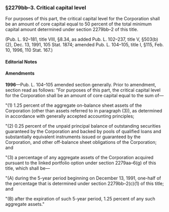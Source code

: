 ### §2279bb–3. Critical capital level ###

For purposes of this part, the critical capital level for the Corporation shall be an amount of core capital equal to 50 percent of the total minimum capital amount determined under section 2279bb–2 of this title.

(Pub. L. 92–181, title VIII, §8.34, as added Pub. L. 102–237, title V, §503(b)(2), Dec. 13, 1991, 105 Stat. 1874; amended Pub. L. 104–105, title I, §115, Feb. 10, 1996, 110 Stat. 167.)

#### **Editorial Notes** ####

#### Amendments ####

**1996**—Pub. L. 104–105 amended section generally. Prior to amendment, section read as follows: "For purposes of this part, the critical capital level for the Corporation shall be an amount of core capital equal to the sum of—

"(1) 1.25 percent of the aggregate on-balance sheet assets of the Corporation (other than assets referred to in paragraph (3)), as determined in accordance with generally accepted accounting principles;

"(2) 0.25 percent of the unpaid principal balance of outstanding securities guaranteed by the Corporation and backed by pools of qualified loans and substantially equivalent instruments issued or guaranteed by the Corporation, and other off-balance sheet obligations of the Corporation; and

"(3) a percentage of any aggregate assets of the Corporation acquired pursuant to the linked portfolio option under section 2279aa–6(g) of this title, which shall be—

"(A) during the 5-year period beginning on December 13, 1991, one-half of the percentage that is determined under section 2279bb–2(c)(1) of this title; and

"(B) after the expiration of such 5-year period, 1.25 percent of any such aggregate assets."